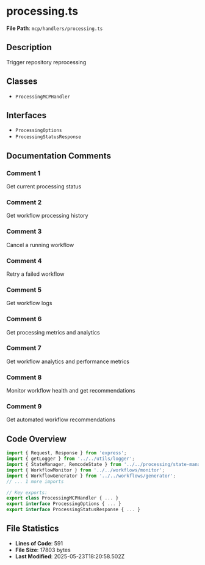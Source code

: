 # processing.ts

**File Path**: `mcp/handlers/processing.ts`

## Description

Trigger repository reprocessing

## Classes

- `ProcessingMCPHandler`

## Interfaces

- `ProcessingOptions`
- `ProcessingStatusResponse`

## Documentation Comments

### Comment 1

Get current processing status

### Comment 2

Get workflow processing history

### Comment 3

Cancel a running workflow

### Comment 4

Retry a failed workflow

### Comment 5

Get workflow logs

### Comment 6

Get processing metrics and analytics

### Comment 7

Get workflow analytics and performance metrics

### Comment 8

Monitor workflow health and get recommendations

### Comment 9

Get automated workflow recommendations

## Code Overview

```typescript
import { Request, Response } from 'express';
import { getLogger } from '../../utils/logger';
import { StateManager, RemcodeState } from '../../processing/state-manager';
import { WorkflowMonitor } from '../../workflows/monitor';
import { WorkflowGenerator } from '../../workflows/generator';
// ... 1 more imports

// Key exports:
export class ProcessingMCPHandler { ... }
export interface ProcessingOptions { ... }
export interface ProcessingStatusResponse { ... }
```

## File Statistics

- **Lines of Code**: 591
- **File Size**: 17803 bytes
- **Last Modified**: 2025-05-23T18:20:58.502Z

